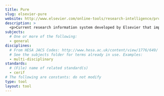 ```yaml
---
title: Pure
slug: elsevier-pure
website: http://www.elsevier.com/online-tools/research-intelligence/products-and-services/pure
description: >
  <p>Current research information system developed by Elsevier that implements the CERIF standard.</p>
subjects:
  # One or more of the following:
  - general
disciplines:
  # From HESA JACS Codes: http://www.hesa.ac.uk/content/view/1776/649/
  # See the subjects folder for terms already in use. Examples:
  - multi-disciplinary
standards:
  # (File) name of related standard(s)
  - cerif
# The following are constants: do not modify
type: tool
layout: tool
---
```

